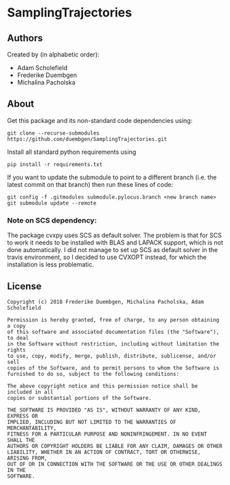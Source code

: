 # SamplingTrajectories

## Authors

Created by (in alphabetic order): 

* Adam Scholefield
* Frederike Duembgen
* Michalina Pacholska 

## About

Get this package and its non-standard code dependencies using: 

    git clone --recurse-submodules https://github.com/duembgen/SamplingTrajectories.git

Install all standard python requirements using 

    pip install -r requirements.txt

If you want to update the submodule to point to a different branch (i.e. the latest
commit on that branch) then run these lines of code: 

    git config -f .gitmodules submodule.pylocus.branch <new branch name>
    git submodule update --remote


### Note on SCS dependency: 

The package cvxpy uses SCS as default solver. The problem is that for SCS to work 
it needs to be installed with BLAS and LAPACK support, which is not done automatically. 
I did not manage to set up SCS as default solver in the travis environment, so I 
decided to use CVXOPT instead, for which the installation is less problematic. 

## License

```
Copyright (c) 2018 Frederike Duembgen, Michalina Pacholska, Adam Scholefield

Permission is hereby granted, free of charge, to any person obtaining a copy
of this software and associated documentation files (the "Software"), to deal
in the Software without restriction, including without limitation the rights
to use, copy, modify, merge, publish, distribute, sublicense, and/or sell
copies of the Software, and to permit persons to whom the Software is
furnished to do so, subject to the following conditions:

The above copyright notice and this permission notice shall be included in all
copies or substantial portions of the Software.

THE SOFTWARE IS PROVIDED "AS IS", WITHOUT WARRANTY OF ANY KIND, EXPRESS OR
IMPLIED, INCLUDING BUT NOT LIMITED TO THE WARRANTIES OF MERCHANTABILITY,
FITNESS FOR A PARTICULAR PURPOSE AND NONINFRINGEMENT. IN NO EVENT SHALL THE
AUTHORS OR COPYRIGHT HOLDERS BE LIABLE FOR ANY CLAIM, DAMAGES OR OTHER
LIABILITY, WHETHER IN AN ACTION OF CONTRACT, TORT OR OTHERWISE, ARISING FROM,
OUT OF OR IN CONNECTION WITH THE SOFTWARE OR THE USE OR OTHER DEALINGS IN THE
SOFTWARE.
```
